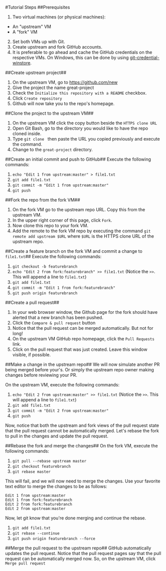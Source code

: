 #Tutorial Steps
##Prerequisites
1. Two virtual machines (or physical machines):
  - An "upstream" VM
  - A "fork" VM
2. Set both VMs up with Git.
3. Create upstream and fork GitHub accounts.
4. It is preferable to go ahead and cache the GitHub credentials on the respective VMs. On Windows, this can be done by using [git-credential-winstore](https://gitcredentialstore.codeplex.com/).

##Create upstream project##
1. On the upstream VM, go to https://github.com/new
2. Give the project the name great-project
3. Check the `Initialize this repository with a README` checkbox.
4. Click `Create repository`
5. Github will now take you to the repo's homepage.

##Clone the project to the upstream VM##
1. On the upstream VM click the copy button beside the `HTTPS clone URL`
2. Open Git Bash, go to the directory you would like to have the repo cloned inside.
3. Type `git clone ` then paste the URL you copied previously and execute the command.
4. Change to the `great-project` directory.

##Create an initial commit and push to GitHub##
Execute the following commands:
1. `echo "Edit 1 from upstream:master" > file1.txt`
2. `git add file1.txt`
3. `git commit -m "Edit 1 from upstream:master"`
4. `git push`

##Fork the repo from the fork VM##
1. On the fork VM go to the upstream repo URL. Copy this from the upstream VM.
2. In the upper right corner of this page, click `Fork`.
3. Now clone this repo to your fork VM.
4. Add the remote to the fork VM repo by executing the command `git remote add upstream $URL` where `$URL` is the HTTPS clone URL of the upstream repo.

##Create a feature branch on the fork VM and commit a change to `file1.txt`##
Execute the following commands:
1. `git checkout -b featurebranch`
2. `echo "Edit 2 from fork:featurebranch" >> file1.txt` (Notice the `>>`. This will append a line to `file1.txt`)
3. `git add file1.txt`
4. `git commit -m "Edit 1 from fork:featurebranch"`
5. `git push origin featurebranch`

##Create a pull request##
1. In your web browser window, the Github page for the fork should have alerted that a new branch has been pushed.
2. Click the `Compare & pull request` button
3. Notice that the pull request can be merged automatically. But not for long!
4. On the upstream VM GitHub repo homepage, click the `Pull Requests` link.
5. Click on the pull request that was just created. Leave this window visible, if possible.

##Make a change in the upstream repo##
We will now simulate another PR being merged before your's. Or simply the upstream repo owner making changes before reviewing your PR.

On the upstream VM, execute the following commands:
1. `echo "Edit 2 from upstream:master" >> file1.txt` (Notice the `>>`. This will append a line to `file1.txt`)
2. `git add file1.txt`
3. `git commit -m "Edit 2 from upstream:master"`
4. `git push`

Now, notice that both the upstream and fork views of the pull request state that the pull request cannot be automatically merged. Let's rebase the fork to pull in the changes and update the pull request.

##Rebase the fork and merge the changes##
On the fork VM, execute the following commands:

1. `git pull --rebase upstream master`
2. `git checkout featurebranch`
3. `git rebase master`

This will fail, and we will now need to merge the changes. Use your favorite text editor to merge the changes to be as follows:

```text
Edit 1 from upstream:master
Edit 1 from fork:featurebranch
Edit 2 from fork:featurebranch
Edit 2 from upstream:master
```
Now, let git know that you're done merging and continue the rebase.

1. `git add file1.txt`
2. `git rebase --continue`
3. `git push origin featurebranch --force`

##Merge the pull request to the upstream repo##
GitHub automatically updates the pull request. Notice that the pull request pages say that the pull request can be automatically merged now. So, on the upstream VM, click `Merge pull request`
